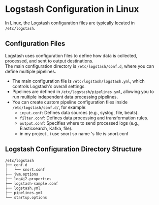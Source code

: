 # Logstash Configuration in Linux

In Linux, the Logstash configuration files are typically located in `/etc/logstash`.

## Configuration Files

Logstash uses configuration files to define how data is collected, processed, and sent to output destinations.  
The main configuration directory is `/etc/logstash/conf.d`, where you can define multiple pipelines.  

- The main configuration file is `/etc/logstash/logstash.yml`, which controls Logstash's overall settings.  
- Pipelines are defined in `/etc/logstash/pipelines.yml`, allowing you to run multiple independent data processing pipelines.  
- You can create custom pipeline configuration files inside `/etc/logstash/conf.d/`, for example:  
  - `input.conf`: Defines data sources (e.g., syslog, file, beats).  
  - `filter.conf`: Defines data processing and transformation rules.  
  - `output.conf`: Specifies where to send processed logs (e.g., Elasticsearch, Kafka, file).  
  - in my project , i use snort so name 's file is snort.conf 


## Logstash Configuration Directory Structure

```bash
/etc/logstash
├── conf.d
│   └── snort.conf
├── jvm.options
├── log4j2.properties
├── logstash-sample.conf
├── logstash.yml
├── pipelines.yml
└── startup.options
```
